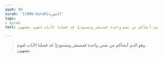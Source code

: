 ```yaml
---
ayah: 98
surah: '[[006-Surah|سورة]]'
tags:
- quran
text: وهو الذي أنشأكم من نفس واحدة فمستقر ومستودع ۗ قد فصلنا الآيات لقوم يفقهون

---
```

> وهو الذي أنشأكم من نفس واحدة فمستقر ومستودع ۗ قد فصلنا الآيات لقوم يفقهون
